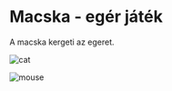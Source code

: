 # Macska - egér játék
A macska kergeti az egeret.

![cat](https://user-images.githubusercontent.com/60933703/75702945-c5c44900-5cb6-11ea-80fe-90ab3541a195.png)


![mouse](https://user-images.githubusercontent.com/60933703/75703081-10de5c00-5cb7-11ea-9958-71396b741b16.png)
